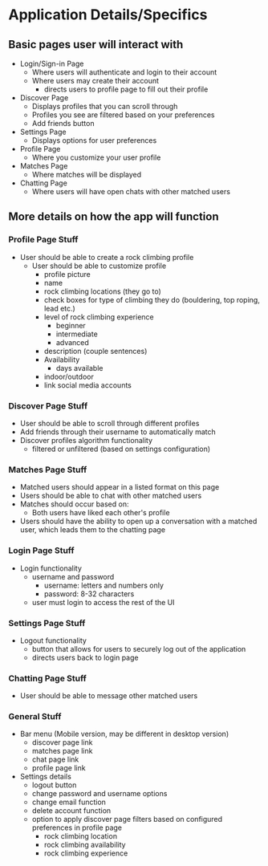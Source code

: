 # Application Details/Specifics


## Basic pages user will interact with

- Login/Sign-in Page
	- Where users will authenticate and login to their account
	- Where users may create their account
		- directs users to profile page to fill out their profile
- Discover Page
	- Displays profiles that you can scroll through
	- Profiles you see are filtered based on your preferences
	- Add friends button 
- Settings Page
	- Displays options for user preferences 
- Profile Page
	- Where you customize your user profile
- Matches Page
	- Where matches will be displayed
- Chatting Page
	- Where users will have open chats with other matched users

## More details on how the app will function

### Profile Page Stuff
- User should be able to create a rock climbing profile
	- User should be able to customize profile
    	- profile picture
    	- name
    	- rock climbing locations (they go to)
    	- check boxes for type of climbing they do (bouldering, top roping, lead etc.)
    	- level of rock climbing experience
     	 	- beginner
      		- intermediate
      		- advanced
    	- description (couple sentences)
    	- Availability
      		- days available
    	- indoor/outdoor
    	- link social media accounts

### Discover Page Stuff
- User should be able to scroll through different profiles
- Add friends through their username to automatically match
- Discover profiles algorithm functionality
	- filtered or unfiltered (based on settings configuration)

### Matches Page Stuff
- Matched users should appear in a listed format on this page
- Users should be able to chat with other matched users
- Matches should occur based on:
	- Both users have liked each other's profile
- Users should have the ability to open up a conversation with a matched user, which leads them to 
the chatting page

### Login Page Stuff
- Login functionality
	- username and password
    	- username: letters and numbers only
    	- password: 8-32 characters
    - user must login to access the rest of the UI
    
### Settings Page Stuff
- Logout functionality
	- button that allows for users to securely log out of the application
	- directs users back to login page
	
### Chatting Page Stuff
- User should be able to message other matched users


### General Stuff
- Bar menu (Mobile version, may be different in desktop version)
	- discover page link
	- matches page link
	- chat page link
	- profile page link
- Settings details
	- logout button
	- change password and username options
	- change email function
	- delete account function
	- option to apply discover page filters based on configured preferences in profile page
		- rock climbing location
		- rock climbing availability
		- rock climbing experience
